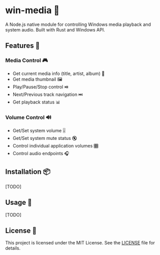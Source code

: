 # win-media 🎵

A Node.js native module for controlling Windows media playback and system audio. Built with Rust and Windows API.

## Features 🚀

### Media Control 🎮

- Get current media info (title, artist, album) 📝
- Get media thumbnail 🖼️
- Play/Pause/Stop control ⏯️
- Next/Previous track navigation ⏭️
- Get playback status 📊

### Volume Control 🔊

- Get/Set system volume 🎚️
- Get/Set system mute status 🔇
- Control individual application volumes 🎛️
- Control audio endpoints 🎧

## Installation 📦

[TODO]

## Usage 📖

[TODO]

## License 📄

This project is licensed under the MIT License. See the [LICENSE](LICENSE) file for details.
